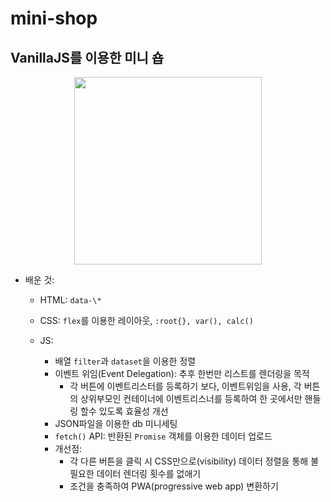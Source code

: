 # mini-shop

## VanillaJS를 이용한 미니 숍

<center>
<img src="https://github.com/clara-shin/mini-shop/assets/27764950/71b758a0-ef16-4ccf-8ffc-9ddfab50b355" width="300" >
</center>

-   배운 것:

    -   HTML: `data-\*`
    -   CSS: `flex`를 이용한 레이아웃, `:root{}, var(), calc()`
    -   JS:

        -   배열 `filter`과 `dataset`을 이용한 정렬
        -   이벤트 위임(Event Delegation): 추후 한번만 리스트를 렌더링을 목적
            -   각 버튼에 이벤트리스터를 등록하기 보다, 이벤트위임을 사용, 각 버튼의 상위부모인 컨테이너에 이벤트리스너를 등록하여 한 곳에서만 핸들링 할수 있도록 효율성 개선
        -   JSON파일을 이용한 db 미니세팅
        -   `fetch()` API: 반환된 `Promise` 객체를 이용한 데이터 업로드
        -   개선점:
            -   각 다른 버튼을 클릭 시 CSS만으로(visibility) 데이터 정렬을 통해 불필요한 데이터 렌더링 횟수를 없애기
            -   조건을 충족하여 PWA(progressive web app) 변환하기
